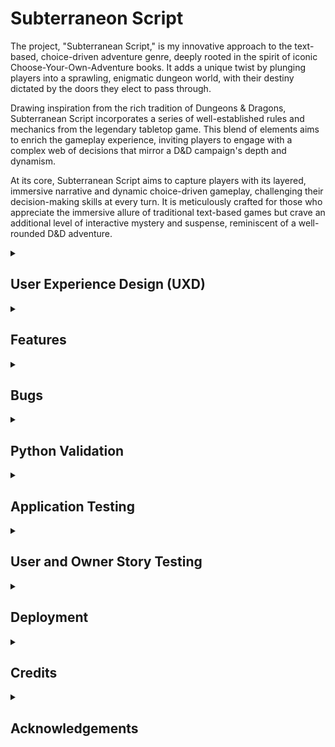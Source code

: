 # Subterraneon Script

The project, "Subterranean Script," is my innovative approach to the text-based, choice-driven adventure genre, deeply rooted in the spirit of iconic Choose-Your-Own-Adventure books. It adds a unique twist by plunging players into a sprawling, enigmatic dungeon world, with their destiny dictated by the doors they elect to pass through.

Drawing inspiration from the rich tradition of Dungeons & Dragons, Subterranean Script incorporates a series of well-established rules and mechanics from the legendary tabletop game. This blend of elements aims to enrich the gameplay experience, inviting players to engage with a complex web of decisions that mirror a D&D campaign's depth and dynamism.

At its core, Subterranean Script aims to capture players with its layered, immersive narrative and dynamic choice-driven gameplay, challenging their decision-making skills at every turn. It is meticulously crafted for those who appreciate the immersive allure of traditional text-based games but crave an additional level of interactive mystery and suspense, reminiscent of a well-rounded D&D adventure.

<details>
<summary><h2>User Experience Design (UXD)</h2></summary>

<details>
<summary><h3>Strategy</h3></summary>

<details>
<summary><h4>User Stories</h4></summary>

##### First Time Visitor Goals #####
##### Understanding Gameplay: #####
As a First Time user, I want to easily understand the main concept of the game and its gameplay mechanics.
##### Navigating Commands: #####
As a First Time user, I want to be able to effortlessly navigate through the game commands and decision-making processes.
##### Experiencing Narrative: #####
As a First Time user, I want to experience a compelling introduction to the game world and its narrative.

##### Returning Visitor Goals #####
##### Exploring New Content: #####
As a Returning user, I want to find and explore new paths, narratives, and experiences within the game that deepen my immersion.
##### Understanding Consequences: #####
As a Returning user, I want to see the consequences of my previous choices and understand how they shape my current gameplay.
##### Varied Experiences: #####
As a Returning user, I want the ability to reset the game or make different decisions, enabling varied experiences and outcomes.

#### Frequent Visitor Goals ####
##### Ongoing Adventure: #####
As a Frequent user, I want to continue my ongoing adventure, with the game storing my progress.
##### Updates and Developments: #####
As a Frequent user, I want to see if there are any new updates or developments in the game’s narrative or mechanics.
##### Social Interaction: #####
As a Frequent user, I want to share my gaming experience with others or compare my decisions and game outcomes with them.
</details>

<details>

<summary><h4>CLI Owner Goals</h4></summary>

##### Engaging Gameplay: #####
As a Command Line Application Owner, I want to offer an intuitive and immersive text-based adventure game that engages users and draws them into its narrative world.
##### User Notification: #####
As a Command Line Application Owner, I want to notify users of new game content or changes, keeping them interested and up-to-date.
##### Gathering Feedback: #####
As a Command Line Application Owner, I want to gather user feedback and experiences, which can be used to refine and expand the game.
##### Community Building: #####
As a Command Line Application Owner, I want to build a community of engaged players who are invested in the game's world and narrative.
##### Showcasing Creativity: #####
As a Command Line Application Owner, I want to be able to showcase the creative team behind the game, to promote their work and foster a deeper connection with the player base.
</details>

<details>
<summary><h4>Strategy Tradeoffs</h4></summary>

![Subterranean Script Tradeoff Table](assets/images/readme/uxd/strategy/subterranean_scipt_strategy-tradeoffs-table.png)

![Subterranean Script Tradeoff_Graph](assets/images/readme/uxd/strategy/subterranean_scipt_strategy_tradeoffs_graph.png)
</details>
</details>

<details>
<summary><h3>Scope</h3></summary>

#### Sprint 1 Features ####
- Intro to game
- Player can pick up weapon
- Player can choose a door to progress
- Player can fight an enemy
- Help text to educate the player
#### Sprint 1 Requirement Types ####
- Languages: Python
- Library: [Colorma](https://pypi.org/project/colorama/)

#### Sprint 2 Features ####
- Longer game with more choices
- Sound such as music and attack sounds
#### Sprint 2 Requirement Types ####
- Languages: Python
- Library: [PyAudio](https://pypi.org/project/PyAudio/)

#### Sprint 3 Features ####
- Ability to save
- Adaptive difficulty levels
- Player choices affect other people's games
- Social mnedia presense
- Monetisation
#### Sprint 3 Requirement Types ####
- Languages: Python
</details>

<details>
    <summary><h3>Structure</h3></summary>

Touchpoints - Command Line Interface

![Subterranean Script Information Architecture](assets/images/readme/uxd/structure/subterranean_script-information-architecture.png)

Whilst the player has the choice of left and right, this choice will be populated by a dictionary. This design will help for expansion in later scripts. In the first sprint I plan to have the first room and then a choice to enter the second room, but this diagram is an example of how it would be in the future.
</details>

<details>
    <summary><h3>Surface</h3></summary>

Colours will be based on the [Colorma](https://pypi.org/project/colorama/) library. They will be used to add to the atmosphere of the game.


<summary><h4>Technologies Used</h4></summary>

<details>
<summary><h5>Language</h5></summary>

- Python

</details>

<details>
<summary><h5>Websites, Software & other Tools</h5></summary>

- [Codeanywhere](https://codeanywhere.com/solutions/collaborate) This is was my IDE for the project.
- [CodePen](codepen.io) I used this to test code outside of [Codeanywhere](https://codeanywhere.com/solutions/collaborate) so that I didn't use up hours unnecessarily.
- [Git](https://git-scm.com/) Used to commit and push code to [Github](https://github.com/).
- [Github](https://github.com/) This was used as a remote repository.
- [Heroku](https://heroku.com) I used this to deploy my app.
- [PEP - Python](https://peps.python.org/pep-0008/) This was used to learn more about PEP-8.
- [Python Tutor](https://pythontutor.com/) Used to test logic of my code.
- [Conventional Commits](https://www.conventionalcommits.org/en/v1.0.0-beta.2/) Used to learn and stick to a conventional commit framework.
- [Photoshop](https://www.adobe.com/uk/products/photoshop.html) Used for readme images.

</details>
</details>
</details>

<details>

<summary><h2>Features</h2></summary>

<details>

<summary><h3>Start Screen</h3></summary>

The Start Screen State serves as the introduction and entry point to the text-based adventure game "Subterranean Script." It's a combination of two phases that guide the player into the game world.

Initialisation Phase (handle_initialise method): This part displays the game's visually engaging ASCII title and presents a welcome message, providing players with a glimpse into the game's mysterious dungeon environment. It hints at the choice-driven nature of the game, inspiring comparisons to classic Choose-Your-Own-Adventure books and Dungeons & Dragons. It also informs the player that they can whisper 'help' at any time to view a list of commands. After presenting this information, the game transitions to the start state.

Start State (handle_start_state method): This state handles the next stage where the player is prompted to enter the game. The player must type 'enter' to proceed, reinforcing the thematic atmosphere of stepping into a dark and unknown world. If the input is valid, a foreboding message wishing the player "Good luck" is displayed, and the game moves to the character creation state. If the player enters anything other than 'enter,' a ValueError is raised, and the shadow-themed error message is printed to guide the player.

Together, these two stages form a cohesive starting experience, introducing players to the tone, setting, and mechanics of the game. The Start Screen State not only welcomes players but also challenges them to take the first step into an adventure filled with choices, mysteries, and uncertainties.

![Start Screen](assets/images/readme/features/start-screen.png)

</details>

<details>

<summary><h3>Name Input State</h3></summary>

The Name Input State is a critical stage in the game where the player is prompted to name their character. This state provides an opportunity for personalisation, setting the tone for the player's relationship with their character.

Valid Name Input: The player must enter a name consisting solely of alphabetic characters, not exceeding 20 characters, and not being 'exit'. If these conditions are met, the character's name is assigned, followed by a reflective print statement that appears to come from the character itself. The game then proceeds to roll and print the character's stats before transitioning to the room pickup state.

Invalid Name Input: If the player's input contains non-alphabetic characters or exceeds 20 characters, a ValueError is raised with an in-game themed error message to guide the player towards a valid name.

By weaving game mechanics with storytelling elements, the Name Input State establishes a connection between the player and their character while maintaining the immersive atmosphere of the game. It ensures that the character naming process is not only a functional requirement but also a meaningful step in the player's journey within the game world.

![Name Input](assets/images/readme/features/player-name-input.png)

</details>

<details>

<summary><h3>Pick Up Object State</h3></summary>

The Pick Up Object State manages the gameplay scenario when a player encounters an object they can collect. In this state, the player is faced with the choice to either 'pick up' or 'leave' the object.

![Pick Up Object](assets/images/readme/features/example-of-object-choice.png)

If the player chooses to 'pick up': The method processes a series of actions, such as making the object part of the character's stats and marking it as picked up. An emotional description is printed to engage the player, and the game transitions to the room door choice state.

![Stat Change](assets/images/readme/features/example-of-stat-change.png)

If the player decides to 'leave': A message is printed reflecting the character's resolve, and the game moves directly to the room door choice state.

For any other input: A ValueError is raised, accompanied by an error message guiding the player to make a valid choice.

This state intricately ties the player's decisions with the game's mechanics and storytelling, enhancing immersion and strategic planning.

</details>

<details>

<summary><h3>Choose Door State</h3></summary>

The Room Door Choice State represents a crucial juncture in the game where players are faced with the decision to choose between two doors: 'left' or 'right'. This moment encapsulates the essence of choice-driven gameplay, embodying the adventure's core mechanic of branching paths and the unknown consequences that lie beyond each decision.

Making a Choice: The player's input is processed, expected to be either 'left' or 'right'. The chosen direction determines the room they will discover, randomly selected from a predefined set of dungeon areas.

Discovering a Room: Upon making a valid choice, the player's chosen door opens to reveal a room with a specific name and description. This provides flavor text to the scenario, immersing the player in the mysterious dungeon environment and setting the stage for the next challenge.

Transition to the Fight State: The door choice state also includes a prompt that segues into the fight state, the next phase of gameplay where players must confront challenges within the room they've discovered.

Error Handling: If the player's input is anything other than 'left' or 'right', a ValueError is raised, and an atmospheric error message is printed to guide the player. This guidance, framed within the game's shadowy and mystical theme, maintains immersion even in the face of an incorrect choice.

The Room Door Choice State serves as a metaphorical crossroads within "Subterranean Script." It challenges players to make decisions without knowing what lies ahead, echoing the unpredictable and mysterious nature of the game's dungeon environment. By integrating thematic storytelling, user choice, and a transition to further gameplay challenges, this state effectively builds tension and engagement, keeping players invested in their adventure.

![Pick Up Object](assets/images/readme/features/example-door-choice.png)

</details>

<details>

<summary><h3>Battle State</h3></summary>

The Battle State within "Subterranean Script" is an intense and dynamic part of the game that pits the player's character against an enemy in a turn-based combat scenario. This state encapsulates the heart-pounding action of the dungeon experience, providing an engaging gameplay loop that challenges the player's decision-making and strategy.

Initialisation: A Fight object is created, and the initiative (who attacks first) is determined between the player and the enemy. Dodge flags are set to False at the beginning, meaning no one is prepared to dodge.

![Start Of Battle State](assets/images/readme/features/start-of-battle-state.png)

Turn-Based Combat: The battle ensues in turns until either the player or the enemy's hit points reach 0.

Player's Turn: If the player is the attacker, they are prompted to choose between 'quick' attack, 'heavy' attack, or 'dodge'. Each choice has implications for the attack's success, damage dealt, and the likelihood of dodging an incoming attack.
Enemy's Turn: If the enemy is the attacker, a random choice is made between the same set of actions ('quick', 'heavy', 'dodge'), and the chosen action is executed.
Attack Mechanics: The attack method within the Fight class is called to resolve the combat action. The attack's success and damage depend on the type of attack and whether the defender is dodging.

Dodge Mechanics: Both players and enemies can choose to dodge an attack. If successful, this move prevents damage in the following attack. Dodge flags are used to track whether a character is prepared to dodge.

![Dodge Mechanic](assets/images/readme/features/example-of-dodge-and-taking-damage-in-battle-state.png)

Switching Turns: After each turn, the attacker and defender switch roles, and the dodge flags are reset.

Resolution and Transitions: When the battle ends, victory or defeat messages are printed based on the outcome. Thematic flavor text conveys the aftermath of the battle, enhancing immersion.

Victory: If the enemy is defeated, a victory message emphasises the intensity of the battle and hints at the mysterious nature of the dungeon.
Defeat: If the player is defeated, a defeat message conveys the dramatic end and the triumph of the enemy.
Game Reset: After the fight concludes, the game resets, and the player is transitioned back to the character creation state, allowing them to start anew.

![Attack And Game Reset](assets/images/readme/features/example-of-dealing-damage-winning-fight-and-game-loop.png)

The Battle State's complexity and depth lie in the interplay between choice and randomness, strategy, and adaptability. By weaving together mechanics of attack, dodge, and turn-based dynamics, this state creates a thrilling and unpredictable combat experience. The detailed feedback and atmospheric text further deepen the immersion, making each battle a memorable and integral part of the overall dungeon adventure.

</details>

<details>

<summary><h3>Help and Universal Commands</h3></summary>

Within "Subterranean Script," the player might need guidance on their available options or access to certain universal commands that are applicable across different game states. These functionalities are managed by two distinct methods: print_help and handle_universal_commands.

1. Help State (print_help method)
The Help State provides contextual assistance to players, offering tailored guidance based on the current and previous states of the game.

Basic Structure: The method begins with a thematic introduction, signaling that the player is seeking assistance from the shadows of the dungeon. It then provides general commands like 'Return' and 'Exit'.
Contextual Guidance: Depending on the player's location or situation within the game, specific commands and information are provided. These might include navigation options, combat actions, character creation instructions, etc.
Return to Gameplay: The help text encourages players to 'Return' to resume their previous action or to explore additional options pertinent to their current situation.
The help text effectively serves as a dynamic guide, adjusting its content to match the player's needs at any given point in the game.

![Help State](assets/images/readme/features/example-of-help-state.png)

2. Universal Commands State (handle_universal_commands method)
The Universal Commands State handles common commands that can be invoked in various game states, adding consistency and flexibility to the player's control scheme. The recognised universal commands include:

- 'help': Transitions to the Help State, where players receive information on available commands based on their current situation.
- 'stats': If the player's name has been initialised, this command displays the character's statistics and provides the option to 'return' to the previous state.
![Stat State](assets/images/readme/features/example-of-stat-state.png)
- 'exit': Allows the player to exit the game with a thematic farewell message.
- 'return': Enables the player to return to the previous state from the 'help' or 'stats' screens, ensuring a smooth navigation experience.

These universal commands add an extra layer of accessibility and usability, allowing players to call upon essential functions from nearly any point in the game.

</details>

<details>

<summary><h3>Built to be Scalable</h3></summary>

The scalability of the project is largely derived from the thoughtful use of data structures, such as dictionaries to contain entities like enemies and dungeon areas, and classes to represent characters and enemies. By organising data into well-defined structures, it will easier to manage, expand, and modify various aspects of the game, as detailed below:

1. Integration with Classes:
My project's use of classes for character and enemy modelling complements the dictionary-based approach. Classes encapsulate behaviours, making it easy for me to define how characters interact with objects or enemies. By combining classes with rich data structures, I've set the project to offer seamless integration of content and logic, making the system adaptable and scalable.

2. Making Enemies Feel Different:
The current structure of the enemy dictionary sets the stage for customisation, allowing for further differentiation among enemies. Here's how I can accomplish this:

Behavioural Patterns: By implementing different AI behaviours or attack patterns for various enemy types, I can create a more diversified combat experience. This can be done by adding methods to the enemy class or adding attributes to the dictionary that describe specific actions or responses in given situations.

Visual Representation: I can associate different sprites or visual effects with different enemies. By linking an image or visual identifier to each enemy in the dictionary, I can render unique appearances for each creature quickly.

Sound Effects: Integrating unique sounds for different enemies can enhance the immersive experience. Associating specific audio files or sound effects with particular enemies in the dictionary can achieve this.

Special Abilities: Introducing unique abilities or special attacks for specific enemies can make encounters more engaging. Adding an "abilities" list to the enemy dictionaries and implementing corresponding methods in the enemy classes will allow for this differentiation.

3. Room Definition:
Another use of dictionaries can be found in defining the dungeon's rooms within my project. I've structured the ROOMS dictionary in layers, with each room possessing specific attributes like "name," "description," and "prompt." This layered approach enables me to add new rooms or modify existing ones easily, allowing for the dynamic scaling of the dungeon as the game evolves.

4. Object Management:
I've also used dictionaries to manage objects that can be found in different layers of the dungeon. These objects have specific attributes like "name" and "description," and even stat changes, making them vital to the gameplay. By organising these objects within dictionaries, I've made it simple to add new items or modify existing ones without altering the core game code.

</details>
</details>

<details>
<summary><h2>Bugs</h2></summary>

<h3>Known Bugs</h3>

<h3>Fixed Bugs</h3>

- [Capitals would break the code](https://github.com/CharlieMcGoldrick/ci-ms3-subterranean-script/commit/e0b020b549f640894155544333df3c019e52df51) - I added the `.lower()` method so that errors aren't raised if the player types in capitals.
- [While loop when starting game](https://github.com/CharlieMcGoldrick/ci-ms3-subterranean-script/commit/5f8982a29fd6b20bbdea8996b0b84b698e3fdbcb) - Start screen was stuck in an infinite loop due to being in `While True:`.
- [ASCII escape sequence](https://github.com/CharlieMcGoldrick/ci-ms3-subterranean-script/commit/ebc8f6959027033d0721d9ec553968c33d7ca977) - I added more characters to ensure the 'escape sequence' error wasn't displayed, whilst maintaing the shape of the text.
- [Ensure player can't enter stat state until a certain point](https://github.com/CharlieMcGoldrick/ci-ms3-subterranean-script/commit/cb7907dcd04ec04c59e6e82bfa6fb98123a42f0e) - Add logic so that the `stat` state can't be entered.
- [Inifnite Loop](https://github.com/CharlieMcGoldrick/ci-ms3-subterranean-script/commit/fced12a8a11efee073fada6819e530a2951ce7aa) - Conditional was looking for words with uppercase first letters, but the input was being converted to lowercase so there was a loop. Changing these words to be lowercase fixed this.
- [Flavour text appearing after user input](https://github.com/CharlieMcGoldrick/ci-ms3-subterranean-script/commit/a97b74195755d1d993146e209c102fc78dac0706) - Moved the order of the flavour text.
- [Weapon wasn't being randomly selected](https://github.com/CharlieMcGoldrick/ci-ms3-subterranean-script/commit/f1fe7925198d443264353799247d5a07fc341112) - `weapon_choice` was getting applied in the `get_prompt method`, so I changed it to being handled in the `handle_room_pickup` method.
- [Weapon generated multiple times](https://github.com/CharlieMcGoldrick/ci-ms3-subterranean-script/commit/0d4f7f5ec4bac23a2459069b4d0f15dd57b67075) - Weapon was being generated multiple times if the user went back to the `ROOM_PICKUP_FIRST_LAYER`, so I changed it to only generate a weapon from the dictionary randomly if the `self.object.choice` hadn't been made.
- [Unreachable and redundant code](https://github.com/CharlieMcGoldrick/ci-ms3-subterranean-script/commit/417a5cea6fd87bb1521b6d7d1e77e91a97e5d87d) - Code was unreachable and actually redundant, so I removed it.
- [Unnecessary code in regards to Stat Rolling](https://github.com/CharlieMcGoldrick/ci-ms3-subterranean-script/commit/df7528a81abbf576860b97454e248ec77f981560) - Removed unnecessary assignment of rolled stats. The method now directly modifies the character's attributes.
- [Handle invalid room pickup input](https://github.com/CharlieMcGoldrick/ci-ms3-subterranean-script/commit/b7585022bccd4cb787bc990a1f139ef83a3b0bd2) - Added error handling in the `handle_room_pickup` method to gracefully handle situations when the user enters an invalid choice. Instead of raising an exception, it now prints a meaningful error message, guiding the user to make a valid choice.
- [Weapon assignment in room pickup](https://github.com/CharlieMcGoldrick/ci-ms3-subterranean-script/commit/cead17bf4779ec30fefecf7d0815be913df837cf) - Removed the unnecessary use of `self` in object choice during room pickup handling. The weapon assignment now directly uses the randomly chosen object, ensuring that the character's weapon is correctly assigned.
- [Stat changes not being applied](https://github.com/CharlieMcGoldrick/ci-ms3-subterranean-script/commit/614e8d3a0144da6d749860ffd60b5d67b24a5d2e) - Stat changes from picking up objects were printing initially but weren't actually getting applied, so printing stats again wouldn't show them. Added attribute to ensure this is something that can be tracked throughout the game.
- [Redunant .lower method](https://github.com/CharlieMcGoldrick/ci-ms3-subterranean-script/commit/d7956f94b99c12d2dd1233e4d7ef59cbdcc29406) - The `.lower()` method is being handled elsewhere so having the method elsewhere for the `user_input` was redundant.
- [Add try/except block to room choice](https://github.com/CharlieMcGoldrick/ci-ms3-subterranean-script/commit/3363410c66ce07cd5e2a4bda9eda0c2a57a8be2d) - Added a try/except block to handle user inputs.
- [Printed lines above 24](https://github.com/CharlieMcGoldrick/ci-ms3-subterranean-script/commit/c18c49435b2959074893ce38bace913296c6c6af) - I removed some of the flavour text so that the printed lines didn't exceed 24 lines.
- [Varied naming convention](https://github.com/CharlieMcGoldrick/ci-ms3-subterranean-script/commit/ed4f748ee9f7341934b93740170027d0cc4287b6) - I had `type` instead of `entity_type`, in my enemies.py file. I added entity_ so that the naming convention is consistent.
- [Enemies spawning incorrectly due to room choice handling](https://github.com/CharlieMcGoldrick/ci-ms3-subterranean-script/commit/e3b63be6d469bc4d8929ae7bee2fb2d8cc583e5e) - Replaced `room_choice` with `room_choice_name' and `room_choice_dict` to correctly handle the room selection. Also modified the `specific_enemy` retrieval to correctly access the specific enemy according to the current room.
- [Update battle handling logic](https://github.com/CharlieMcGoldrick/ci-ms3-subterranean-script/commit/37d37bcff1d74ed041feee5be545f0245d62daa9) - Add appropriate code so if an enemy doesn't already exist, it generates a new one based on the current room's name. Then, it initiates or continues the battle by calling the handle_battle method with the user's input, player character, and the enemy instance.
- [Ensure battle logic loops based on user input](https://github.com/CharlieMcGoldrick/ci-ms3-subterranean-script/commit/9499e090b9b2c26d6605bbce13e1ab7d8c867fb6) - The battle logic would play out until one of the entities died, so I added user_input to be within the correct logic so that each phase of the battle waits for `user_input`.
- [Unwanted user prompt in transition to fight state](https://github.com/CharlieMcGoldrick/ci-ms3-subterranean-script/commit/0ea1c9062d7a751365e78b5a09b1a9ba16a38956) - Modified the main loop in the `class Game` to only prompt for user input when required based on the current game state. This fixes an issue where an extra newline was being printed when transitioning to the fight state, requiring the user to press enter before the fight started. Now, the fight prompt is printed directly to the console without requiring additional input from the user.
- [Inf loop in battle func by resetting userinput](https://github.com/CharlieMcGoldrick/ci-ms3-subterranean-script/commit/81910a4995aed8eb8789c1a88a2f96039474cbd4) - The infinite loop issue in the battle function was caused by the persistence of the `user_input` throughout the loop iterations. If the player chose to dodge once, the `defender_dodging` would always evaluate to `True` for all subsequent enemy turns.
- [Entities health being double printing](https://github.com/CharlieMcGoldrick/ci-ms3-subterranean-script/commit/86b97b2d3f86e10d7435026bd6d9e1f55b55c28e) - Moved the print statement for player and enemy HP outside the nested conditionals in the `handle_battle` method. This ensures that the HP values are printed only once per turn, correcting the previous behavior where they were printed twice when the dodge command was input.
- [Missing parenthesis in battle func](https://github.com/CharlieMcGoldrick/ci-ms3-subterranean-script/commit/20c33764b2c13cbad940e516cd426175c7746d30) - A missing parenthesis was found in the handle_battle function, which led to a syntax error.
- [Ensure proper handling of dodging](https://github.com/CharlieMcGoldrick/ci-ms3-subterranean-script/commit/b3c7cdd0114e6a10401b7eacbebd54f0955aeba3) - When dodge was typed the player would sometimes attack so I added flag to ensure this doesn't happen.
- [Ensure object choice persits once chosen](https://github.com/CharlieMcGoldrick/ci-ms3-subterranean-script/commit/43b0ed2d7e72e1ed48bb0fb618b241c68c07abc3) - In the original code, the object choice was randomly selected but not consistently referenced throughout the function, leading to potential inconsistencies in the user experience.
- [Ensure reference to enemy is correct in battle func](https://github.com/CharlieMcGoldrick/ci-ms3-subterranean-script/commit/b3c7cdd0114e6a10401b7eacbebd54f0955aeba3) - I was referencing the `enemy_instance` in my code instead of `enemy`.
- [Ensure player doesn't get stuck in loop](https://github.com/CharlieMcGoldrick/ci-ms3-subterranean-script/commit/4c40ac1b707297ccd7f2a3cce86d80a3b7bcb60e) - If the user went into the help state and then into the stat state and typed return they would go back to the help state but then return would move them back to the stat state, and so on. So I changed the way general game states states are handled to stop this from happening.

</details>

<details>
<summary><h2>Python Validation</h2></summary>

I used the [PEP-8 Validator](https://pep8ci.herokuapp.com/) to validate the Python code used in this application. Below you can see the success of each file in the project.

<details>
<summary><h3>run.py</h3></summary>

![run.py](assets/images/readme/features/example-of-stat-state.png)

</details>

<details>
<summary><h3>game_states.py</h3></summary>

![game_states.py](assets/images/readme/features/example-of-stat-state.png)

</details>

<details>
<summary><h3>dungeon_areas.py</h3></summary>

![dungeon_area.py](assets/images/readme/features/example-of-stat-state.png)

</details>

<details>
<summary><h3>enemies.py</h3></summary>

![enemies.py](assets/images/readme/features/example-of-stat-state.png)

</details>

<details>
<summary><h3>objects.py</h3></summary>

![objects.py](assets/images/readme/features/example-of-stat-state.png)

</details>

<details>
<summary><h3>utilities.py</h3></summary>

![utilities.py](assets/images/readme/features/example-of-stat-state.png)

</details>
</details>

<details>
<summary><h2>Application Testing</h2></summary>

<details>
<summary><h3>START SCREEN</h3></summary>

1. Expected - `INITIALISE` state is expected to load when the user opens the app, with the `GAME_START` state (user input) below it.
2. Testing  - Tested the feature by loading the app.
3. Result   - The feature responded as expected.
</details>

<details>
<summary><h3>GAME START STATE</h3></summary>

1. Expected - Typing *Enter* is expected to transition to the `CHARACTER_CREATION` state. Typing anything other than *Enter* will give them a prompt telling them what to do and gives them the previous prompt afterwards.
2. Testing  - Tested the feature by typing *Enter*. Capitlisation doesn't matter due to *.lower() method*.
            - Tested the feature by typing other strings, number & symbols into *user input* which raise the correct `ValueError`.
3. Result   - The feature responded as expected.

</details>

<details>
<summary><h3>CHARACTER CREATION STATE</h3></summary>

1. Expected - Typing a string that doesn't exceed 20 characters will proceed to the `ROOM_PICKUP_FIRST_LAYER` state. Typing anything other than a string will throw one `ValueError` and reprint the original prompt and typing a string longer than 20 character will throw a separate `ValueError`.
2. Testing  - Tested the feature by typing a string under 20 character which transitioned to the correct state. Capitlisation doesn't matter due to *.lower() method*.
            - Tested the feature by typing in anything other than a string which raises the correct `ValueError` and reprints the state's prompt.
            - Tested the feature by typing in a string longer than 20 characters which raises the correct `ValueError` and reprints the state's prompt.
3. Result   - The feature responded as expected

</details>

<details>
<summary><h3>ROOM PICKUP FIRST LAYER</h3></summary>

1. Expected - The user's entered name will get reprinted and their stats will get rolled. A weapon should be randomly selected from a dictionary. The user is then prompted to *Pick Up* or *Leave* the weapon. Anything else typing in should raise the correct `ValueError` and the prompt gets reprinted. If the correct keyword is typed in then it should transition to the `ROOM_DOOR_CHOICE_FIRST_LAYER` state.
2. Testing  - Tested the feature by typing *Pick Up* which transitions to the correct state. Capitlisation doesn't matter due to *.lower() method*.
            - Tested the feature by typing *Leave* which transitions to the correct state. Capitlisation doesn't matter due to *.lower() method*.
            - Tested the feature by typing in anything other than these keywords which raises the correct `ValueError` and reprints the state's prompt.
3. Result   - The feature responded as expected

</details>

<details>
<summary><h3>ROOM DOOR CHOICE FIRST LAYER</h3></summary>

1. Expected - If the user enters *Pick Up* the stats will be printed with an update to stats based on the weapon and the correct weapon should be apployed. *Leave* will print the stats without any stat change. Either choice will then prompt the user to pick between the *Left* or *Right* door. Either choice will transition to the `FIGHT_SECOND_LAYER` state.
2. Testing  - Tested the feature by typing *Left* which transitions to the correct state. Capitlisation doesn't matter due to *.lower() method.
            - Tested the feature by typing *Right* which transitions to the correct state. Capitlisation doesn't matter due to *.lower() method.
            - Tested the feature by typing in anything other than these keywords which raises the correct `ValueError` and reprints the state's prompt.
3. Result   - The feature responded as expected

</details>

<details>
<summary><h3>FIGHT SECOND LAYER</h3></summary>

1. Expected - Either choice should pick a room randomly based on a dictionary and based on the room that gets picked an enemy will be randomly spawned from a dictionary of `COMMON_ENEMIES` (spawned in any room) or `SPECIFIC_ENEMIES`. The prompt text should be correctly populated from these random choices and then the user should be prompted to fight after the player's and enemies' HP is correctly printed. The choices are to 'Quick' attack, 'Heavy' attack or 'Dodge'. The player and enemy will take turns, with the enemy randomly choosing the same choices. Damage should be applied to the HP when either entity hits. When either entity reach 0 HP, the `handle_battle` method should end by printing relevant text and restarting the game, by transitioning back to the `CHARACTER_CREATION` state.
2. Testing  - Tested the feature by typing *Dodge* and the player correctly holds their move, increasing their AC to hopefully dodge the next attack. This works when the enemy choose *Dodge* too.       Capitlisation doesn't matter due to *.lower() method.
            - Tested the feature by typing *Quick* where the player then proceeds to unleash a quick attack. Damage is correctly applied when either entity chooses this attack. Capitlisation doesn't matter due to *.lower() method.
            - Tested the feature by typing *Heavy* where the player then proceeds to unleash a heavy attack. Damage is correctly applied when either entity chooses this attack. Capitlisation doesn't matter due to *.lower() method.
            - Tested the feature by seeing each entity win, where the correct text get's printed based on the users success or defeat. The game then transition correclty.
3. Result   - The feature responded as expected

</details>

<details>
<summary><h3>LOOP</h3></summary>

1. Expected - After the battle is won or lost, the game should clear any changes made in the previous iteration and start from scratch.
2. Testing  - Tested the feature by typing playing through multiple iterations to make sure anything set in the previous iteration wasn't carried through to the new one.
3. Result   - The feature responded as expected

</details>

<details>
<summary><h3>UNIVERSAL COMMANDS</h3></summary>

<details>
<summary><h4>HELP</h4></summary>

1. Expected - *Help* can be typed at almost all points in the game, except during the `handle_battle` method. It should display relevant information based on the state the user is currently in.
2. Testing  - Tested the feature by typing *Help* in every possible state, and the relevant commands appear in each state. Capitlisation doesn't matter due to *.lower() method.
            - Tested the feature by typing *Help* in the `handle_battle` method where it doesn't work.
3. Result   - The feature responded as expected.

</details>

<details>
<summary><h4>STATS</h4></summary>

1. Expected - Typing *Stats* should display them once the stats have been rolled (After `CHARACTER_CREATION` state), except during the `handle_battle` method. It should display the up-to date stats, such as the stat changes from picking up an object. 
2. Testing  - Tested the feature by typing *Stat* in every state where avaliable, and the up-to date stats appear as expected. Capitlisation doesn't matter due to *.lower() method.
3. Result   - The feature responded as expected.

</details>

<details>
<summary><h4>RETURN</h4></summary>

1. Expected - Typing *Return* while in the `HELP` or `CHARACTER_STATS` stat should return the *Layer State* that they were originally in.
2. Testing  - Tested the feature by typing *Return* in from the `HELP` and `CHARACTER_STATS` state when entering them from all available stats. Capitlisation doesn't matter due to *.lower() method.
3. Result   - The feature responded as expected

</details>

<details>
<summary><h4>RETURN</h4></summary>

1. Expected - Typing *Exit* anywhere in the game apart from the `handle_battle` method should print some text and exit the game
2. Testing  - Tested the feature by typing *Exit* in all relevant states, which exited as expected.
3. Result   - The feature responded as expected

</details>

</details>


</details>
</details>

<details>
<summary><h2>User and Owner Story Testing</h2></summary>

***First Time Visitor Goals***
Understanding Gameplay:
- As a First Time user, I want to easily understand the main concept of the game and its gameplay mechanics.
- ***I believe I have acheived this via the simple inputs and the *Help* state giving relevant commands throughout the game.***

Navigating Commands:
- As a First Time user, I want to be able to effortlessly navigate through the game commands and decision-making processes.
- ***There are only a few inputs that the user needs to use to navigate through each state, all of which are correctly signposted to the user.***

Experiencing Narrative:
- As a First Time user, I want to experience a compelling introduction to the game world and its narrative.
- ***Through the flavour text, I believe I've created the right tone for the game, and an excellent starting point for an engaging narrative.***

***Returning Visitor Goals***
Exploring New Content:
- As a Returning user, I want to find and explore new paths, narratives, and experiences within the game that deepen my immersion.
- ***There is lots more to do with this but I think the random object, enemy and room choices can keep the game fresh.***

Understanding Consequences:
- As a Returning user, I want to see the consequences of my previous choices and understand how they shape my current gameplay.
- ***Also a lot more to do with this but I have the skeleton laid out. The user can see that their object choice changed their stats and certain decision in the battle will give different results.***

Varied Experiences:
- As a Returning user, I want the ability to reset the game or make different decisions, enabling varied experiences and outcomes.
- ***The game is built to reset whether the player wins the battle or loses. There are further narrative reasons for this which I didn't get a chance to lay out, but again the foundations are there. The plan is to have the user discover bodies in the various rooms which will have various letters from the users name randomly etched on their arm. Giving the idea that they've been at this for a long time.***

***Frequent Visitor Goals***
Ongoing Adventure:
- As a Frequent user, I want to continue my ongoing adventure, with the game storing my progress.
- ***This is something I will need to work on going forwards, and wasn't on the list for sprint 1.***

Updates and Developments:
- As a Frequent user, I want to see if there are any new updates or developments in the game’s narrative or mechanics.
- ***This wasn't going to be possible for sprint 1 but I have an excellent starting point to continue building.***

Social Interaction:
- As a Frequent user, I want to share my gaming experience with others or compare my decisions and game outcomes with them.
- ***The idea here is to have the app on a website with a forum so people can share their experiences. Also wasn't important for sprint 1.***

CLI Owner Goals
Engaging Gameplay:
- As a Command Line Application Owner, I want to offer an intuitive and immersive text-based adventure game that engages users and draws them into its narrative world.
- ***Sprint 1 was mostly focused on the code and features, but I believe it achieves this to an extent.***

User Notification:
- As a Command Line Application Owner, I want to notify users of new game content or changes, keeping them interested and up-to-date.
- ***This would also be achieved by the site that I previous mentioned.***

Gathering Feedback:
- As a Command Line Application Owner, I want to gather user feedback and experiences, which can be used to refine and expand the game.
- ***This would need a webiste or a social media presence.***

Community Building:
- As a Command Line Application Owner, I want to build a community of engaged players who are invested in the game's world and narrative.
- ***Outside of the scope of sprint 1 as it's important to build something good first and then the players will be attracted to quality.***

Showcasing Creativity:
- As a Command Line Application Owner, I want to be able to showcase the creative team behind the game, to promote their work and foster a deeper connection with the player base.
- ***Something more achievable with a website and/or social media presence.***

</details>

<details>
<summary><h2>Deployment</h2></summary>

***Clone a GitHub Repository***
To make a clone of this repository, follow these steps:
Login to your GitHub account.
1. Go to the repository by visiting the link: [Charlie McGoldrick Github - Subterranean Script Repo](https://github.com/CharlieMcGoldrick/ci-ms3-subterranean-script).
2. Click the "Code" button and then use the copy button next to the link to copy the link.
3. In your IDE of choice, open a new terminal and use the following clone command: git clone `https://github.com/CharlieMcGoldrick/ci-ms3-subterranean-script`.
4. You will now have a copy of the repository in you local version.

***Forking the GitHub Repository***
To fork this repository, follow these steps:
1. Log in to your GitHub account.
2. Go to the repository you want to fork, which is located at: [Charlie McGoldrick Github - Subterranean Script Repo](https://github.com/CharlieMcGoldrick/ci-ms3-subterranean-script).
3. In the top-right corner of the repository page, click on the "Fork" button
4. GitHub will prompt you to select where you want to fork the repository. Choose your personal account or organization.
5. Wait for the forking process to complete. Once it's done, you will be redirected to your forked repository under your GitHub account.

NOTE: Any changes pushed to the main branch automatically show up on the website.

***Heroku***
To host the app, I used Heroku. Follow the steps below for deployment:
1. Clone or fork [Charlie McGoldrick Github - Subterranean Script Repo](https://github.com/CharlieMcGoldrick/ci-ms3-subterranean-script).
2. Log into your Heroku account.
3. Click the *New* button and then click *Create new app*.
4. Give the app a name, choose your desired region and click the *Create app* button.
5. Navigate to *Settings* and click *Add buildpack*.
6. Add *Python* and then *Nodejs*.
7. Navigate to the *Deploy* tab and choose your *Deployment method*.
8. Find the repository you want to use.
9. Choose the correct branch
10. Click the *Deploy Branch* button

NOTE: You might want to turn on *Enable Automatic Deploys*

</details>



<details>
<summary><h2>Credits</h2></summary>

- [Python Docs](https://docs.python.org/3/) Used to learn more about Python.
    - [Python Docs - Random](https://docs.python.org/3/library/random.html) For help with the random module.
    - [Python Docs - Exceptions](https://docs.python.org/3/library/exceptions.html) For help with try/except syntax.
    - [Python Docs - @staticmethod](https://docs.python.org/3/library/functions.html#staticmethod) For help with @staticmethod.
    - [Python Docs - Super](https://docs.python.org/3/library/functions.html#super) For help with super proxy object.
- [NumPy](https://numpydoc.readthedocs.io/en/latest/format.html) For help with NumPy Style Docstrings.
- [Colorama](https://pypi.org/project/colorama/) For help with Colorama Syntax.
</details>

<details>
<summary><h2>Acknowledgements</h2></summary>

- Thank you to my mentor; Graeme Taylor and Code Institute (including the Slack community), for the great support, advice, and guidance.
- Thank you to my friends and family for their patience and understanding whilst working on this project.
</details>
